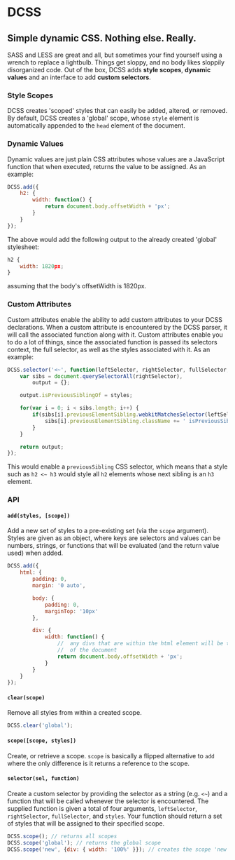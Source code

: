 # DCSS
## Simple dynamic CSS. Nothing else. Really.

SASS and LESS are great and all, but sometimes your find yourself using a wrench to
replace a lightbulb. Things get sloppy, and no body likes sloppily disorganized code.
Out of the box, DCSS adds **style scopes**, **dynamic values** and an interface to add
**custom selectors**.

### Style Scopes
DCSS creates 'scoped' styles that can easily be added, altered, or removed. By default,
DCSS creates a 'global' scope, whose `style` element is automatically appended to the
`head` element of the document.

### Dynamic Values
Dynamic values are just plain CSS attributes whose values are a JavaScript function that
when executed, returns the value to be assigned. As an example:

```JavaScript
DCSS.add({
	h2: {
		width: function() {
			return document.body.offsetWidth + 'px';
		}
	}
});
```

The above would add the following output to the already created 'global' stylesheet:

```JavaScript
h2 {
	width: 1820px;
}
```

assuming that the body's offsetWidth is 1820px.

### Custom Attributes
Custom attributes enable the ability to add custom attributes to your DCSS declarations.
When a custom attribute is encountered by the DCSS parser, it will call the associated
function along with it. Custom attributes enable you to do a lot of things, since the
associated function is passed its selectors context, the full selector, as well as the
styles associated with it. As an example:

```JavaScript
DCSS.selector('<~', function(leftSelector, rightSelector, fullSelector, styles) {
	var sibs = document.querySelectorAll(rightSelector),
		output = {};

	output.isPreviousSiblingOf = styles;

	for(var i = 0; i < sibs.length; i++) {
		if(sibs[i].previousElementSibling.webkitMatchesSelector(leftSelector)) {
			sibs[i].previousElementSibling.className += ' isPreviousSiblingOf';
		}
	}

	return output;
});
```

This would enable a `previousSibling` CSS selector, which means that a style such as
`h2 <~ h3` would style all `h2` elements whose next sibling is an `h3` element.

### API
#### `add(styles, [scope])`
Add a new set of styles to a pre-existing set (via the `scope` argument). Styles are
given as an object, where keys are selectors and values can be numbers, strings, or
functions that will be evaluated (and the return value used) when added.

```JavaScript
DCSS.add({
	html: {
		padding: 0,
		margin: '0 auto',

		body: {
			padding: 0,
			marginTop: '10px'
		},

		div: {
			width: function() {
				//	any divs that are within the html element will be the width
				//	of the document
				return document.body.offsetWidth + 'px';
			}
		}
	}
});
```

#### `clear(scope)`
Remove all styles from within a created scope.

```JavaScript
DCSS.clear('global');
```

#### `scope([scope, styles])`
Create, or retrieve a scope. `scope` is basically a flipped alternative to `add`
where the only difference is it returns a reference to the scope.

#### `selector(sel, function)`
Create a custom selector by providing the selector as a string (e.g. `<~`) and a
function that will be called whenever the selector is encountered. The supplied
function is given a total of four arguments, `leftSelector`, `rightSelector`, `fullSelector`,
and `styles`. Your function should return a set of styles that will be assigned to their
specified scope.

```JavaScript
DCSS.scope(); // returns all scopes
DCSS.scope('global'); // returns the global scope
DCSS.scope('new', {div: { width: '100%' }}); // creates the scope 'new' with a 'div' rule
```